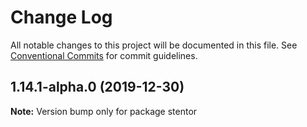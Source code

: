 # Change Log

All notable changes to this project will be documented in this file.
See [Conventional Commits](https://conventionalcommits.org) for commit guidelines.

## 1.14.1-alpha.0 (2019-12-30)

**Note:** Version bump only for package stentor
